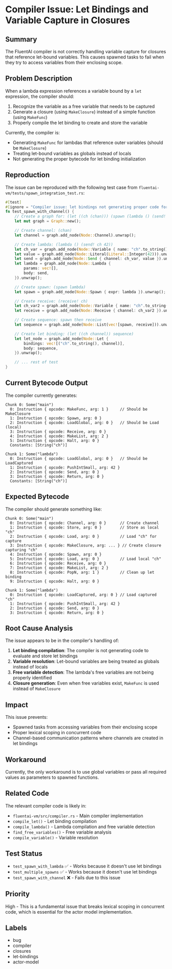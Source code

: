 # Compiler Issue: Let Bindings and Variable Capture in Closures

## Summary

The FluentAI compiler is not correctly handling variable capture for closures that reference let-bound variables. This causes spawned tasks to fail when they try to access variables from their enclosing scope.

## Problem Description

When a lambda expression references a variable bound by a `let` expression, the compiler should:
1. Recognize the variable as a free variable that needs to be captured
2. Generate a closure (using `MakeClosure`) instead of a simple function (using `MakeFunc`)
3. Properly compile the let binding to create and store the variable

Currently, the compiler is:
- Generating `MakeFunc` for lambdas that reference outer variables (should be `MakeClosure`)
- Treating let-bound variables as globals instead of locals
- Not generating the proper bytecode for let binding initialization

## Reproduction

The issue can be reproduced with the following test case from `fluentai-vm/tests/spawn_integration_test.rs`:

```rust
#[test]
#[ignore = "Compiler issue: let bindings not generating proper code for channel creation and variable capture"]
fn test_spawn_with_channel() {
    // Create a graph for: (let ((ch (chan))) (spawn (lambda () (send! ch 42))) (receive! ch))
    let mut graph = Graph::new();

    // Create channel: (chan)
    let channel = graph.add_node(Node::Channel).unwrap();

    // Create lambda: (lambda () (send! ch 42))
    let ch_var = graph.add_node(Node::Variable { name: "ch".to_string() }).unwrap();
    let value = graph.add_node(Node::Literal(Literal::Integer(42))).unwrap();
    let send = graph.add_node(Node::Send { channel: ch_var, value }).unwrap();
    let lambda = graph.add_node(Node::Lambda {
        params: vec![],
        body: send,
    }).unwrap();

    // Create spawn: (spawn lambda)
    let spawn = graph.add_node(Node::Spawn { expr: lambda }).unwrap();

    // Create receive: (receive! ch)
    let ch_var2 = graph.add_node(Node::Variable { name: "ch".to_string() }).unwrap();
    let receive = graph.add_node(Node::Receive { channel: ch_var2 }).unwrap();

    // Create sequence: spawn then receive
    let sequence = graph.add_node(Node::List(vec![spawn, receive])).unwrap();

    // Create let binding: (let ((ch channel)) sequence)
    let let_node = graph.add_node(Node::Let {
        bindings: vec![("ch".to_string(), channel)],
        body: sequence,
    }).unwrap();

    // ... rest of test
}
```

## Current Bytecode Output

The compiler currently generates:

```
Chunk 0: Some("main")
  0: Instruction { opcode: MakeFunc, arg: 1 }     // Should be MakeClosure
  1: Instruction { opcode: Spawn, arg: 0 }
  2: Instruction { opcode: LoadGlobal, arg: 0 }   // Should be Load (local)
  3: Instruction { opcode: Receive, arg: 0 }
  4: Instruction { opcode: MakeList, arg: 2 }
  5: Instruction { opcode: Halt, arg: 0 }
  Constants: [String("ch")]

Chunk 1: Some("lambda")
  0: Instruction { opcode: LoadGlobal, arg: 0 }   // Should be LoadCaptured
  1: Instruction { opcode: PushIntSmall, arg: 42 }
  2: Instruction { opcode: Send, arg: 0 }
  3: Instruction { opcode: Return, arg: 0 }
  Constants: [String("ch")]
```

## Expected Bytecode

The compiler should generate something like:

```
Chunk 0: Some("main")
  0: Instruction { opcode: Channel, arg: 0 }      // Create channel
  1: Instruction { opcode: Store, arg: 0 }        // Store as local "ch"
  2: Instruction { opcode: Load, arg: 0 }         // Load "ch" for capture
  3: Instruction { opcode: MakeClosure, arg: ... } // Create closure capturing "ch"
  4: Instruction { opcode: Spawn, arg: 0 }
  5: Instruction { opcode: Load, arg: 0 }         // Load local "ch"
  6: Instruction { opcode: Receive, arg: 0 }
  7: Instruction { opcode: MakeList, arg: 2 }
  8: Instruction { opcode: PopN, arg: 1 }         // Clean up let binding
  9: Instruction { opcode: Halt, arg: 0 }

Chunk 1: Some("lambda")
  0: Instruction { opcode: LoadCaptured, arg: 0 } // Load captured "ch"
  1: Instruction { opcode: PushIntSmall, arg: 42 }
  2: Instruction { opcode: Send, arg: 0 }
  3: Instruction { opcode: Return, arg: 0 }
```

## Root Cause Analysis

The issue appears to be in the compiler's handling of:

1. **Let binding compilation**: The compiler is not generating code to evaluate and store let bindings
2. **Variable resolution**: Let-bound variables are being treated as globals instead of locals
3. **Free variable detection**: The lambda's free variables are not being properly identified
4. **Closure generation**: Even when free variables exist, `MakeFunc` is used instead of `MakeClosure`

## Impact

This issue prevents:
- Spawned tasks from accessing variables from their enclosing scope
- Proper lexical scoping in concurrent code
- Channel-based communication patterns where channels are created in let bindings

## Workaround

Currently, the only workaround is to use global variables or pass all required values as parameters to spawned functions.

## Related Code

The relevant compiler code is likely in:
- `fluentai-vm/src/compiler.rs` - Main compiler implementation
- `compile_let()` - Let binding compilation
- `compile_lambda()` - Lambda compilation and free variable detection
- `find_free_variables()` - Free variable analysis
- `compile_variable()` - Variable resolution

## Test Status

- `test_spawn_with_lambda` ✅ - Works because it doesn't use let bindings
- `test_multiple_spawns` ✅ - Works because it doesn't use let bindings
- `test_spawn_with_channel` ❌ - Fails due to this issue

## Priority

High - This is a fundamental issue that breaks lexical scoping in concurrent code, which is essential for the actor model implementation.

## Labels

- bug
- compiler
- closures
- let-bindings
- actor-model